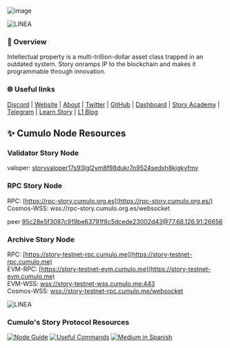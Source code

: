 ![image](https://github.com/user-attachments/assets/4d6332b2-0852-41f0-8ed3-57c41385a411)


![LINEA](https://github.com/user-attachments/assets/6cbf6840-7d91-482b-9f97-bdbaf8187e9f)


### 📌 Overview
Intellectual property is a multi-trillion-dollar asset class trapped in an outdated system. Story onramps IP to the blockchain and makes it programmable through innovation.

### 🌐 Useful links  
[Discord](https://discord.gg/storyprotocol) | [Website](https://www.storyprotocol.xyz) | [About](https://docs.story.foundation/docs/what-is-story) | [Twitter](https://twitter.com/StoryProtocol) | [GitHub](https://github.com/storyprotocol) | [Dashboard](https://explorer.storyprotocol.xyz/) | [Story Academy](https://www.storyprotocol.xyz/academy) | [Telegram](https://t.me/+gInJTVTz2mcwZWZh) | [Learn Story](https://www.storyhousekbw.xyz/) | [L1 Blog](https://www.storyprotocol.xyz/media/story-tokenizing-creativity-on-the-worlds-ip-blockchain)   

## ✨ Cumulo Node Resources   

### Validator Story Node   
valoper: [storyvaloper17s93lgl2ym8f98dukr7n9524sedxh8kjgkyfmv](https://testnet.story.explorers.guru/validator/storyvaloper17s93lgl2ym8f98dukr7n9524sedxh8kjgkyfmv)

### RPC Story Node   
RPC: [https://rpc-story.cumulo.org.es](https://rpc-story.cumulo.org.es/)  
Cosmos-WSS: wss://rpc-story.cumulo.org.es/websocket

peer	[95c28e5f3087c919be63791f8c5dcede23002d43@77.68.126.91:26656](https://github.com/user-attachments/assets/017e6a06-e699-4fc6-9b33-48366aea54ad)

### Archive Story Node  
RPC: [https://story-testnet-rpc.cumulo.me](https://story-testnet-rpc.cumulo.me)   
EVM-RPC: [https://story-testnet-evm.cumulo.me](https://story-testnet-evm.cumulo.me)  
EVM-WSS: [wss://story-testnet-wss.cumulo.me:443](wss://story-testnet-wss.cumulo.me:443)  
Cosmos-WSS: [wss://story-testnet-rpc.cumulo.me/websocket](wss://story-testnet-rpc.cumulo.me/websocket)

![LINEA](https://github.com/user-attachments/assets/6cbf6840-7d91-482b-9f97-bdbaf8187e9f)

### Cumulo's Story Protocol Resources

[![Node Guide](https://img.shields.io/badge/-Node%20Guide-505050?style=for-the-badge&logo=github&logoColor=white)](https://github.com/Cumulo-pro/Story_protocol/blob/main/node-guide.md)
[![Useful Commands](https://img.shields.io/badge/-Useful%20Commands-505050?style=for-the-badge&logo=github&logoColor=white)](https://github.com/Cumulo-pro/Story_protocol/blob/main/useful_commands.md)
[![Medium in Spanish](https://img.shields.io/badge/-Medium%20in%20Spanish-505050?style=for-the-badge&logo=medium&logoColor=white)](https://medium.com/story-espa%C3%B1ol)

